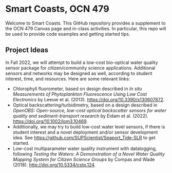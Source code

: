 # Smart Coasts, OCN 479
Welcome to Smart Coasts. This GitHub repository provides a supplement to the OCN 479 Canvas page and in-class activities. In particular, this repo will be used to provide code examples and getting started tips.
## Project Ideas
In Fall 2022, we will attempt to build a low-cost bio-optical water quality sensor package for citizen/community science applications. Additional sensors and networks may be designed as well, according to student interest, time, and resources. Here are some relevant links:
- Chlorophyll fluorometer, based on design described in *In situ Measurements of Phytoplankton Fluorescence Using Low Cost Electronics* by Leeuw et al. (2013). https://doi.org/10.3390/s130607872.
- Optical backscattering/turbidimetry, based on a design described in *OpenOBS: Open-source, low-cost optical backscatter sensors for water quality and sediment-transport research* by Eidam et al. (2022). https://doi.org/10.1002/lom3.10469. 
- Additionally, we may try to build low-cost water level sensors, if there is student interest and a novel deployment and/or sensor development idea. See https://github.com/SUPScientist/Seaport_Tide-SLR to get started.
- Low-cost multiparameter water quality instrument with datalogging, following *Testing the Waters: A Demonstration of a Novel Water Quality Mapping System for Citizen Science Groups* by Compas and Wade (2018).
http://doi.org/10.5334/cstp.124. 
